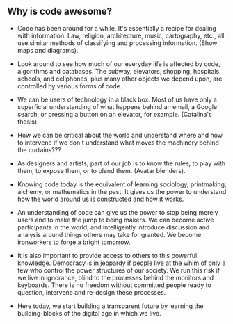 ## Why is code awesome?

* Code has been around for a while. It's essentially  a recipe for dealing with information. Law, religion, architecture, music, cartography, etc., all use similar methods of classifying and processing information. (Show maps and diagrams).

* Look around to see how much of our everyday life is affected by code, algorithms and databases. The subway, elevators, shopping, hospitals, schools, and cellphones, plus many other objects we depend upon, are controlled by various forms of code.

* We can be users of technology in a black box. Most of us have only a superficial understanding of what happens behind an email, a Google search, or pressing a button on an elevator, for example. (Catalina's thesis).

* How we can be critical about the world and understand where and how to intervene if we don't understand what moves the machinery behind the curtains???

* As designers and artists, part of our job is to know the rules, to play with them, to expose them, or to blend them. (Avatar blenders).

* Knowing code today is the equivalent of learning sociology, printmaking, alchemy, or mathematics in the past. It gives us the power to understand how the world around us is constructed and how it works. 

* An understanding of code can give us the power to stop being merely users and to make the jump to being makers. We can become active participants in the world, and intelligently introduce discussion and analysis around things others may take for granted. We become ironworkers to forge a bright tomorrow. 

* It is also important to provide access to others to this powerful knowledge. Democracy is in jeopardy if people live at the whim of only a few who control the power structures of our society. We run this risk if we live in ignorance, blind to the processes behind the monitors and keyboards. There is no freedom without committed people ready to question, intervene and re-design these processes.

* Here today, we start building a transparent future by learning the building-blocks of the digital age in which we live.




